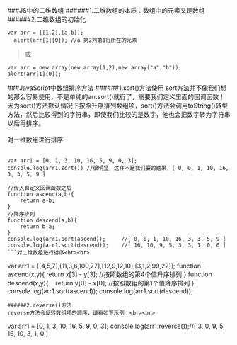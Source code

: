 ###JS中的二维数组
######1.二维数组的本质：数组中的元素又是数组
######2.二维数组的初始化
```
var arr = [[1,2],[a,b]];
  alert(arr[1][0]); //a 第2列第1行所在的元素
```
>或<br>
```
var arr = new array(new array(1,2),new array("a","b"));
alert(arr[1][0]);
```
###JavaScript中数组排序方法
######1.sort()方法使用
sort方法并不像我们想的那么容易使用，不是单纯的arr.sort()就行了，需要我们定义里面的回调函数！因为sort()方法默认情况下按照升序排列数组项，sort()方法会调用toString()转型方法，然后比较得到的字符串，即使我们比较的是数字，他也会把数字转为字符串以后再排序。<br><br>对一维数组进行排序<br><br>
```
var arr1 = [0, 1, 3, 10, 16, 5, 9, 0, 3];
console.log(arr1.sort()) //很明显，这样不是我们要的结果，[ 0, 0, 1, 10, 16, 3, 3, 5, 9 ]

//传入自定义回调函数之后
function ascend(a,b){
    return a-b;
}
//降序排列
function descend(a,b){
    return b-a;
}
console.log(arr1.sort(ascend));     //[ 0, 0, 1, 10, 16, 3, 3, 5, 9 ]
console.log(arr1.sort(descend));    //[ 16, 10, 9, 5, 3, 3, 1, 0, 0 ]
```对二维数组进行排序<br><br>
```
var arr1 = [[4,5,7],[11,3,6,100,77],[12,9,12,10],[3,1,2,99,22]];
function ascend(x,y){
    return x[3] - y[3];  //按照数组的第4个值升序排列
}
function descend(x,y){
    return y[0] - x[0];  //按照数组的第1个值降序排列
}
console.log(arr1.sort(ascend));
console.log(arr1.sort(descend));
```
######2.reverse()方法
reverse方法会反转数组项的顺序，请看如下示例：<br><br>
```
var arr1 = [0, 1, 3, 10, 16, 5, 9, 0, 3];
console.log(arr1.reverse());//[ 3, 0, 9, 5, 16, 10, 3, 1, 0 ]
```
